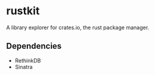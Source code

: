 rustkit
=======

A library explorer for crates.io, the rust package manager.

## Dependencies
 - RethinkDB
 - Sinatra
